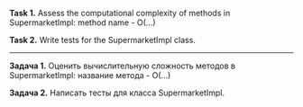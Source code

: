 **Task 1.**
Assess the computational complexity of methods in SupermarketImpl:
method name - O(...)

**Task 2.**
Write tests for the SupermarketImpl class.

___________________________________________________

**Задача 1.**
Оценить вычислительную сложность методов в SupermarketImpl:
название метода - O(...)

**Задача 2.**
Написать тесты для класса SupermarketImpl.



